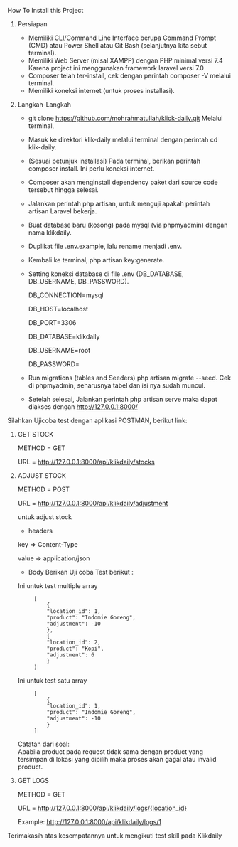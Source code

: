 How To Install this Project
1. Persiapan
	- Memiliki CLI/Command Line Interface berupa Command Prompt (CMD) atau Power Shell atau Git Bash (selanjutnya kita sebut terminal).
	- Memiliki Web Server (misal XAMPP) dengan PHP minimal versi 7.4 Karena project ini menggunakan framework laravel versi 7.0
	- Composer telah ter-install, cek dengan perintah composer -V melalui terminal.
	- Memiliki koneksi internet (untuk proses installasi).

2. Langkah-Langkah
	- git clone https://github.com/mohrahmatullah/klick-daily.git Melalui terminal,
	- Masuk ke direktori klik-daily melalui terminal dengan perintah cd klik-daily.
	- (Sesuai petunjuk installasi) Pada terminal, berikan perintah composer install. Ini perlu koneksi internet.
	- Composer akan menginstall dependency paket dari source code tersebut hingga selesai.
	- Jalankan perintah php artisan, untuk menguji apakah perintah artisan Laravel bekerja.
	- Buat database baru (kosong) pada mysql (via phpmyadmin) dengan nama klikdaily.
	- Duplikat file .env.example, lalu rename menjadi .env.
	- Kembali ke terminal, php artisan key:generate.
	- Setting koneksi database di file .env (DB_DATABASE, DB_USERNAME, DB_PASSWORD).

		DB_CONNECTION=mysql

		DB_HOST=localhost

		DB_PORT=3306

		DB_DATABASE=klikdaily

		DB_USERNAME=root
		
		DB_PASSWORD=

	- Run migrations (tables and Seeders) php artisan migrate --seed. Cek di phpmyadmin, seharusnya tabel dan isi nya sudah muncul.
	- Setelah selesai, Jalankan perintah php artisan serve maka dapat diakses dengan http://127.0.0.1:8000/
 

Silahkan Ujicoba test dengan aplikasi POSTMAN, berikut link:

1. GET STOCK 

	METHOD = GET

	URL = http://127.0.0.1:8000/api/klikdaily/stocks

2. ADJUST STOCK 

	METHOD = POST

	URL = http://127.0.0.1:8000/api/klikdaily/adjustment

	untuk adjust stock

	- headers

	key => Content-Type

	value => application/json

	- Body
	Berikan Uji coba Test berikut : 
	
	Ini untuk test multiple array 

			[
				{
				"location_id": 1,
				"product": "Indomie Goreng",
				"adjustment": -10
				},
				{
				"location_id": 2,
				"product": "Kopi",
				"adjustment": 6
				}
			]

	Ini untuk test satu array

			[
				{
				"location_id": 1,
				"product": "Indomie Goreng",
				"adjustment": -10
				}
			]

	Catatan dari soal:	
	Apabila product pada request tidak sama dengan product yang tersimpan di lokasi yang
	dipilih maka proses akan gagal atau invalid product.

3. GET LOGS 

	METHOD = GET

	URL = http://127.0.0.1:8000/api/klikdaily/logs/{location_id}
	
	Example: http://127.0.0.1:8000/api/klikdaily/logs/1




Terimakasih atas kesempatannya untuk mengikuti test skill pada Klikdaily